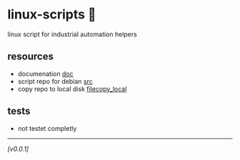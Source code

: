 # linux-scripts :penguin:
linux script for industrial automation helpers

## resources
* documenation [doc](doc/)
* script repo for debian [src](src/)
* copy repo to local disk [filecopy_local](scripts/filecopy_local.sh)

## tests
* not testet completly

 ---
 *[v0.0.1]*
